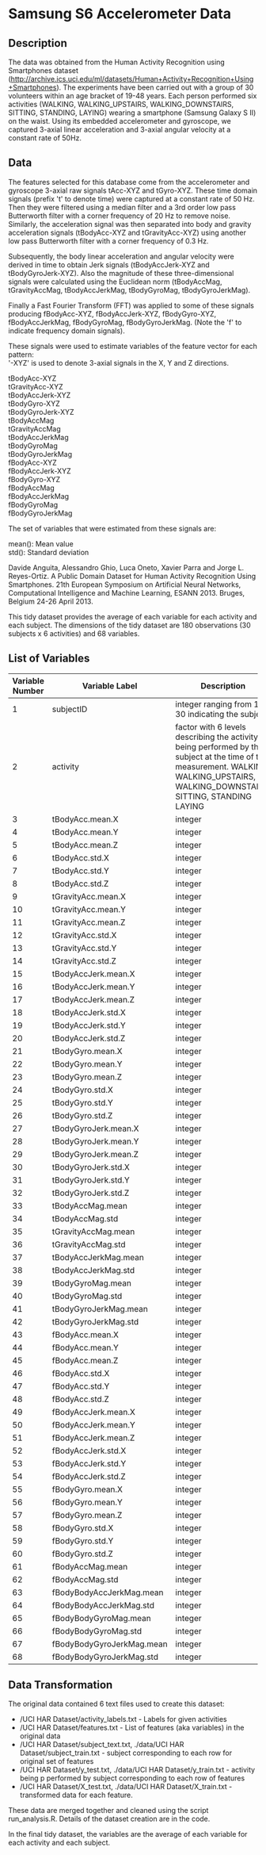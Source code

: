 # Samsung S6 Accelerometer Data

## Description

The data was obtained from the Human Activity Recognition using Smartphones dataset (http://archive.ics.uci.edu/ml/datasets/Human+Activity+Recognition+Using+Smartphones). The experiments have been carried out with a group of 30 volunteers within an age bracket of 19-48 years. Each person performed six activities (WALKING, WALKING_UPSTAIRS, WALKING_DOWNSTAIRS, SITTING, STANDING, LAYING) wearing a smartphone (Samsung Galaxy S II) on the waist. Using its embedded accelerometer and gyroscope, we captured 3-axial linear acceleration and 3-axial angular velocity at a constant rate of 50Hz. 


## Data

The features selected for this database come from the accelerometer and gyroscope 3-axial raw signals tAcc-XYZ and tGyro-XYZ. These time domain signals (prefix 't' to denote time) were captured at a constant rate of 50 Hz. Then they were filtered using a median filter and a 3rd order low pass Butterworth filter with a corner frequency of 20 Hz to remove noise. Similarly, the acceleration signal was then separated into body and gravity acceleration signals (tBodyAcc-XYZ and tGravityAcc-XYZ) using another low pass Butterworth filter with a corner frequency of 0.3 Hz. 

Subsequently, the body linear acceleration and angular velocity were derived in time to obtain Jerk signals (tBodyAccJerk-XYZ and tBodyGyroJerk-XYZ). Also the magnitude of these three-dimensional signals were calculated using the Euclidean norm (tBodyAccMag, tGravityAccMag, tBodyAccJerkMag, tBodyGyroMag, tBodyGyroJerkMag). 

Finally a Fast Fourier Transform (FFT) was applied to some of these signals producing fBodyAcc-XYZ, fBodyAccJerk-XYZ, fBodyGyro-XYZ, fBodyAccJerkMag, fBodyGyroMag, fBodyGyroJerkMag. (Note the 'f' to indicate frequency domain signals). 

These signals were used to estimate variables of the feature vector for each pattern:  
'-XYZ' is used to denote 3-axial signals in the X, Y and Z directions.

tBodyAcc-XYZ  
tGravityAcc-XYZ  
tBodyAccJerk-XYZ  
tBodyGyro-XYZ  
tBodyGyroJerk-XYZ  
tBodyAccMag  
tGravityAccMag  
tBodyAccJerkMag  
tBodyGyroMag  
tBodyGyroJerkMag  
fBodyAcc-XYZ  
fBodyAccJerk-XYZ  
fBodyGyro-XYZ  
fBodyAccMag  
fBodyAccJerkMag  
fBodyGyroMag  
fBodyGyroJerkMag  

The set of variables that were estimated from these signals are: 

mean(): Mean value  
std(): Standard deviation  

Davide Anguita, Alessandro Ghio, Luca Oneto, Xavier Parra and Jorge L. Reyes-Ortiz. A Public Domain Dataset for Human Activity Recognition Using Smartphones. 21th European Symposium on Artificial Neural Networks, Computational Intelligence and Machine Learning, ESANN 2013. Bruges, Belgium 24-26 April 2013.

This tidy dataset provides the average of each variable for each activity and each subject. The dimensions of the tidy dataset are 180 observations (30 subjects x 6 activities) and 68 variables. 

## List of Variables
Variable Number | Variable Label | Description 
----------------|----------------|------------
1 | subjectID | integer ranging from 1 to 30 indicating the subject
2 | activity | factor with 6 levels describing the activity being performed by the subject at the time of the measurement. WALKING, WALKING_UPSTAIRS, WALKING_DOWNSTAIRS, SITTING, STANDING LAYING 
3 |tBodyAcc.mean.X | integer 
4 |tBodyAcc.mean.Y | integer 
5 |tBodyAcc.mean.Z | integer 
6 |tBodyAcc.std.X | integer 
7 |tBodyAcc.std.Y | integer 
8 |tBodyAcc.std.Z | integer 
9 |tGravityAcc.mean.X | integer 
10 |tGravityAcc.mean.Y | integer 
11 |tGravityAcc.mean.Z | integer 
12 |tGravityAcc.std.X | integer 
13 |tGravityAcc.std.Y | integer 
14 |tGravityAcc.std.Z | integer 
15 |tBodyAccJerk.mean.X | integer 
16 |tBodyAccJerk.mean.Y | integer 
17 |tBodyAccJerk.mean.Z | integer 
18 |tBodyAccJerk.std.X | integer 
19 |tBodyAccJerk.std.Y | integer 
20 |tBodyAccJerk.std.Z | integer 
21 |tBodyGyro.mean.X | integer 
22 |tBodyGyro.mean.Y | integer 
23 |tBodyGyro.mean.Z | integer 
24 |tBodyGyro.std.X | integer 
25 |tBodyGyro.std.Y | integer 
26 |tBodyGyro.std.Z | integer 
27 |tBodyGyroJerk.mean.X | integer 
28 |tBodyGyroJerk.mean.Y | integer 
29 |tBodyGyroJerk.mean.Z | integer 
30 |tBodyGyroJerk.std.X | integer 
31 |tBodyGyroJerk.std.Y | integer 
32 |tBodyGyroJerk.std.Z | integer 
33 |tBodyAccMag.mean | integer 
34 |tBodyAccMag.std | integer 
35 |tGravityAccMag.mean | integer 
36 |tGravityAccMag.std | integer 
37 |tBodyAccJerkMag.mean | integer 
38 |tBodyAccJerkMag.std | integer 
39 |tBodyGyroMag.mean | integer 
40 |tBodyGyroMag.std | integer 
41 |tBodyGyroJerkMag.mean | integer 
42 |tBodyGyroJerkMag.std | integer 
43 |fBodyAcc.mean.X | integer 
44 |fBodyAcc.mean.Y | integer 
45 |fBodyAcc.mean.Z | integer 
46 |fBodyAcc.std.X | integer 
47 |fBodyAcc.std.Y | integer 
48 |fBodyAcc.std.Z | integer 
49 |fBodyAccJerk.mean.X | integer 
50 |fBodyAccJerk.mean.Y | integer 
51 |fBodyAccJerk.mean.Z | integer 
52 |fBodyAccJerk.std.X | integer 
53 |fBodyAccJerk.std.Y | integer 
54 |fBodyAccJerk.std.Z | integer 
55 |fBodyGyro.mean.X | integer 
56 |fBodyGyro.mean.Y | integer 
57 |fBodyGyro.mean.Z | integer 
58 |fBodyGyro.std.X | integer 
59 |fBodyGyro.std.Y | integer 
60 |fBodyGyro.std.Z | integer 
61 |fBodyAccMag.mean | integer 
62 |fBodyAccMag.std | integer 
63 |fBodyBodyAccJerkMag.mean | integer 
64 |fBodyBodyAccJerkMag.std | integer 
65 |fBodyBodyGyroMag.mean | integer 
66 |fBodyBodyGyroMag.std | integer 
67 |fBodyBodyGyroJerkMag.mean | integer 
68 |fBodyBodyGyroJerkMag.std | integer

## Data Transformation

The original data contained 6 text files used to create this dataset: 

* /UCI HAR Dataset/activity_labels.txt - Labels for given activities
* /UCI HAR Dataset/features.txt - List of features (aka variables) in the original data
* /UCI HAR Dataset/subject_text.txt, ./data/UCI HAR Dataset/subject_train.txt - subject corresponding to each row for original set of features
* /UCI HAR Dataset/y_test.txt, ./data/UCI HAR Dataset/y_train.txt - activity being p performed by subject corresponding to each row of features
* /UCI HAR Dataset/X_test.txt, ./data/UCI HAR Dataset/X_train.txt - transformed data for each feature.

These data are merged together and cleaned using the script run_analysis.R. Details of the dataset creation are in the code. 

In the final tidy dataset, the variables are the average of each variable for each activity and each subject.


